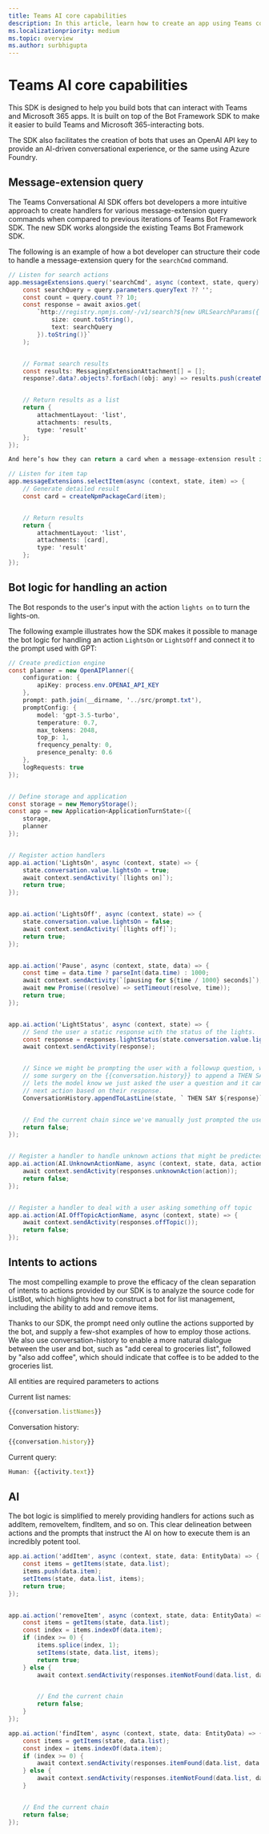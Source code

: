 ```yaml
---
title: Teams AI core capabilities
description: In this article, learn how to create an app using Teams conversational IA and it's capabilities.
ms.localizationpriority: medium
ms.topic: overview
ms.author: surbhigupta
---
```


# Teams AI core capabilities

This SDK is designed to help you build bots that can interact with Teams and Microsoft 365 apps. It is built on top of the Bot Framework SDK to make it easier to build Teams and Microsoft 365-interacting bots.

The SDK also facilitates the creation of bots that uses an OpenAI API key to provide an AI-driven conversational experience, or the same using Azure Foundry.

## Message-extension query

The Teams Conversational AI SDK offers bot developers a more intuitive approach to create handlers for various message-extension query commands when compared to previous iterations of Teams Bot Framework SDK. The new SDK works alongside the existing Teams Bot Framework SDK.

The following is an example of how a bot developer can structure their code to handle a message-extension query for the `searchCmd` command.

```csharp
// Listen for search actions
app.messageExtensions.query('searchCmd', async (context, state, query) => {
    const searchQuery = query.parameters.queryText ?? '';
    const count = query.count ?? 10;
    const response = await axios.get(
        `http://registry.npmjs.com/-/v1/search?${new URLSearchParams({
            size: count.toString(),
            text: searchQuery
        }).toString()}`
    );


    // Format search results
    const results: MessagingExtensionAttachment[] = [];
    response?.data?.objects?.forEach((obj: any) => results.push(createNpmSearchResultCard(obj.package)));


    // Return results as a list
    return {
        attachmentLayout: 'list',
        attachments: results,
        type: 'result'
    };
});

And here’s how they can return a card when a message-extension result is selected.

// Listen for item tap
app.messageExtensions.selectItem(async (context, state, item) => {
    // Generate detailed result
    const card = createNpmPackageCard(item);


    // Return results
    return {
        attachmentLayout: 'list',
        attachments: [card],
        type: 'result'
    };
});

```

## Bot logic for handling an action

 The Bot responds to the user's input with the action `lights on` to turn the lights-on.

The following example illustrates how the SDK makes it possible to manage the bot logic for handling an action `LightsOn` or `LightsOff` and connect it to the prompt used with GPT:

```csharp
// Create prediction engine
const planner = new OpenAIPlanner({
    configuration: {
        apiKey: process.env.OPENAI_API_KEY
    },
    prompt: path.join(__dirname, '../src/prompt.txt'),
    promptConfig: {
        model: 'gpt-3.5-turbo',
        temperature: 0.7,
        max_tokens: 2048,
        top_p: 1,
        frequency_penalty: 0,
        presence_penalty: 0.6
    },
    logRequests: true
});


// Define storage and application
const storage = new MemoryStorage();
const app = new Application<ApplicationTurnState>({
    storage,
    planner
});


// Register action handlers
app.ai.action('LightsOn', async (context, state) => {
    state.conversation.value.lightsOn = true;
    await context.sendActivity(`[lights on]`);
    return true;
});


app.ai.action('LightsOff', async (context, state) => {
    state.conversation.value.lightsOn = false;
    await context.sendActivity(`[lights off]`);
    return true;
});


app.ai.action('Pause', async (context, state, data) => {
    const time = data.time ? parseInt(data.time) : 1000;
    await context.sendActivity(`[pausing for ${time / 1000} seconds]`);
    await new Promise((resolve) => setTimeout(resolve, time));
    return true;
});


app.ai.action('LightStatus', async (context, state) => {
    // Send the user a static response with the status of the lights.
    const response = responses.lightStatus(state.conversation.value.lightsOn);
    await context.sendActivity(response);


    // Since we might be prompting the user with a followup question, we need to do
    // some surgery on the {{conversation.history}} to append a THEN SAY command. This
    // lets the model know we just asked the user a question and it can predict the
    // next action based on their response.
    ConversationHistory.appendToLastLine(state, ` THEN SAY ${response}`);


    // End the current chain since we've manually just prompted the user for input.
    return false;
});


// Register a handler to handle unknown actions that might be predicted
app.ai.action(AI.UnknownActionName, async (context, state, data, action) => {
    await context.sendActivity(responses.unknownAction(action));
    return false;
});


// Register a handler to deal with a user asking something off topic
app.ai.action(AI.OffTopicActionName, async (context, state) => {
    await context.sendActivity(responses.offTopic());
    return false;
});

```

## Intents to actions

The most compelling example to prove the efficacy of the clean separation of intents to actions provided by our SDK is to analyze the source code for ListBot, which highlights how to construct a bot for list management, including the ability to add and remove items.

Thanks to our SDK, the prompt need only outline the actions supported by the bot, and supply a few-shot examples of how to employ those actions. We also use conversation-history to enable a more natural dialogue between the user and bot, such as "add cereal to groceries list", followed by "also add coffee", which should indicate that coffee is to be added to the groceries list.

All entities are required parameters to actions

Current list names:

```javascript
{{conversation.listNames}}
```

Conversation history:

```javascript
{{conversation.history}}
```

Current query:

```javascript
Human: {{activity.text}}
```

## AI

The bot logic is simplified to merely providing handlers for actions such as addItem, removeItem, findItem, and so on. This clear delineation between actions and the prompts that instruct the AI on how to execute them is an incredibly potent tool.

```csharp
app.ai.action('addItem', async (context, state, data: EntityData) => {
    const items = getItems(state, data.list);
    items.push(data.item);
    setItems(state, data.list, items);
    return true;
});


app.ai.action('removeItem', async (context, state, data: EntityData) => {
    const items = getItems(state, data.list);
    const index = items.indexOf(data.item);
    if (index >= 0) {
        items.splice(index, 1);
        setItems(state, data.list, items);
        return true;
    } else {
        await context.sendActivity(responses.itemNotFound(data.list, data.item));


        // End the current chain
        return false;
    }
});

app.ai.action('findItem', async (context, state, data: EntityData) => {
    const items = getItems(state, data.list);
    const index = items.indexOf(data.item);
    if (index >= 0) {
        await context.sendActivity(responses.itemFound(data.list, data.item));
    } else {
        await context.sendActivity(responses.itemNotFound(data.list, data.item));
    }


    // End the current chain
    return false;
});
```
